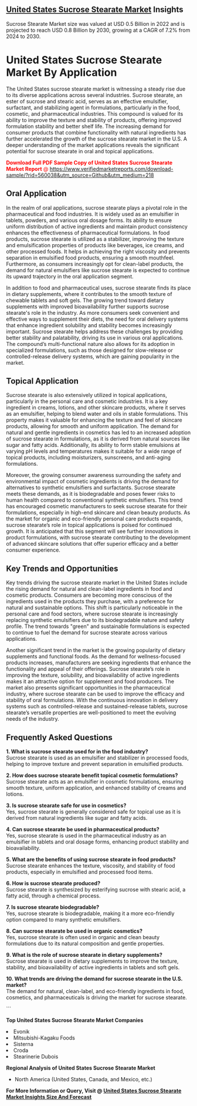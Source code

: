 <h2><a href="https://www.verifiedmarketreports.com/download-sample/?rid=560038&amp;utm_source=Github&amp;utm_medium=218" target="_blank">United States Sucrose Stearate Market</a> Insights</h2><p>Sucrose Stearate Market size was valued at USD 0.5 Billion in 2022 and is projected to reach USD 0.8 Billion by 2030, growing at a CAGR of 7.2% from 2024 to 2030.</p><p> <h1>United States Sucrose Stearate Market By Application</h1> <p>The United States sucrose stearate market is witnessing a steady rise due to its diverse applications across several industries. Sucrose stearate, an ester of sucrose and stearic acid, serves as an effective emulsifier, surfactant, and stabilizing agent in formulations, particularly in the food, cosmetic, and pharmaceutical industries. This compound is valued for its ability to improve the texture and stability of products, offering improved formulation stability and better shelf life. The increasing demand for consumer products that combine functionality with natural ingredients has further accelerated the growth of the sucrose stearate market in the U.S. A deeper understanding of the market applications reveals the significant potential for sucrose stearate in oral and topical applications. <p><p><span class=""><span style="color: #ff0000;"><strong>Download Full PDF Sample Copy of United States Sucrose Stearate Market Report</strong> @ </span><a href="https://www.verifiedmarketreports.com/download-sample/?rid=560038&amp;utm_source=Github&amp;utm_medium=218" target="_blank">https://www.verifiedmarketreports.com/download-sample/?rid=560038&amp;utm_source=Github&amp;utm_medium=218</a></span></p></p> <h2>Oral Application</h2> <p>In the realm of oral applications, sucrose stearate plays a pivotal role in the pharmaceutical and food industries. It is widely used as an emulsifier in tablets, powders, and various oral dosage forms. Its ability to ensure uniform distribution of active ingredients and maintain product consistency enhances the effectiveness of pharmaceutical formulations. In food products, sucrose stearate is utilized as a stabilizer, improving the texture and emulsification properties of products like beverages, ice creams, and other processed foods. It helps in achieving the right viscosity and prevents separation in emulsified food products, ensuring a smooth mouthfeel. Furthermore, as consumers increasingly opt for clean-label products, the demand for natural emulsifiers like sucrose stearate is expected to continue its upward trajectory in the oral application segment. <p>In addition to food and pharmaceutical uses, sucrose stearate finds its place in dietary supplements, where it contributes to the smooth texture of chewable tablets and soft gels. The growing trend toward dietary supplements with improved bioavailability further supports sucrose stearate's role in the industry. As more consumers seek convenient and effective ways to supplement their diets, the need for oral delivery systems that enhance ingredient solubility and stability becomes increasingly important. Sucrose stearate helps address these challenges by providing better stability and palatability, driving its use in various oral applications. The compound’s multi-functional nature also allows for its adoption in specialized formulations, such as those designed for slow-release or controlled-release delivery systems, which are gaining popularity in the market. </p> <h2>Topical Application</h2> <p>Sucrose stearate is also extensively utilized in topical applications, particularly in the personal care and cosmetic industries. It is a key ingredient in creams, lotions, and other skincare products, where it serves as an emulsifier, helping to blend water and oils in stable formulations. This property makes it valuable for enhancing the texture and feel of skincare products, allowing for smooth and uniform application. The demand for natural and gentle ingredients in cosmetics has led to an increased adoption of sucrose stearate in formulations, as it is derived from natural sources like sugar and fatty acids. Additionally, its ability to form stable emulsions at varying pH levels and temperatures makes it suitable for a wide range of topical products, including moisturizers, sunscreens, and anti-aging formulations. <p>Moreover, the growing consumer awareness surrounding the safety and environmental impact of cosmetic ingredients is driving the demand for alternatives to synthetic emulsifiers and surfactants. Sucrose stearate meets these demands, as it is biodegradable and poses fewer risks to human health compared to conventional synthetic emulsifiers. This trend has encouraged cosmetic manufacturers to seek sucrose stearate for their formulations, especially in high-end skincare and clean beauty products. As the market for organic and eco-friendly personal care products expands, sucrose stearate’s role in topical applications is poised for continued growth. It is anticipated that this segment will see further innovations in product formulations, with sucrose stearate contributing to the development of advanced skincare solutions that offer superior efficacy and a better consumer experience. </p> <h2>Key Trends and Opportunities</h2> <p>Key trends driving the sucrose stearate market in the United States include the rising demand for natural and clean-label ingredients in food and cosmetic products. Consumers are becoming more conscious of the ingredients used in the products they purchase, with a preference for natural and sustainable options. This shift is particularly noticeable in the personal care and food sectors, where sucrose stearate is increasingly replacing synthetic emulsifiers due to its biodegradable nature and safety profile. The trend towards "green" and sustainable formulations is expected to continue to fuel the demand for sucrose stearate across various applications. <p>Another significant trend in the market is the growing popularity of dietary supplements and functional foods. As the demand for wellness-focused products increases, manufacturers are seeking ingredients that enhance the functionality and appeal of their offerings. Sucrose stearate’s role in improving the texture, solubility, and bioavailability of active ingredients makes it an attractive option for supplement and food producers. The market also presents significant opportunities in the pharmaceutical industry, where sucrose stearate can be used to improve the efficacy and stability of oral formulations. With the continuous innovation in delivery systems such as controlled-release and sustained-release tablets, sucrose stearate’s versatile properties are well-positioned to meet the evolving needs of the industry. </p> <h2>Frequently Asked Questions</h2> <p><b>1. What is sucrose stearate used for in the food industry?</b><br> Sucrose stearate is used as an emulsifier and stabilizer in processed foods, helping to improve texture and prevent separation in emulsified products. </p> <p><b>2. How does sucrose stearate benefit topical cosmetic formulations?</b><br> Sucrose stearate acts as an emulsifier in cosmetic formulations, ensuring smooth texture, uniform application, and enhanced stability of creams and lotions. </p> <p><b>3. Is sucrose stearate safe for use in cosmetics?</b><br> Yes, sucrose stearate is generally considered safe for topical use as it is derived from natural ingredients like sugar and fatty acids. </p> <p><b>4. Can sucrose stearate be used in pharmaceutical products?</b><br> Yes, sucrose stearate is used in the pharmaceutical industry as an emulsifier in tablets and oral dosage forms, enhancing product stability and bioavailability. </p> <p><b>5. What are the benefits of using sucrose stearate in food products?</b><br> Sucrose stearate enhances the texture, viscosity, and stability of food products, especially in emulsified and processed food items. </p> <p><b>6. How is sucrose stearate produced?</b><br> Sucrose stearate is synthesized by esterifying sucrose with stearic acid, a fatty acid, through a chemical process. </p> <p><b>7. Is sucrose stearate biodegradable?</b><br> Yes, sucrose stearate is biodegradable, making it a more eco-friendly option compared to many synthetic emulsifiers. </p> <p><b>8. Can sucrose stearate be used in organic cosmetics?</b><br> Yes, sucrose stearate is often used in organic and clean beauty formulations due to its natural composition and gentle properties. </p> <p><b>9. What is the role of sucrose stearate in dietary supplements?</b><br> Sucrose stearate is used in dietary supplements to improve the texture, stability, and bioavailability of active ingredients in tablets and soft gels. </p> <p><b>10. What trends are driving the demand for sucrose stearate in the U.S. market?</b><br> The demand for natural, clean-label, and eco-friendly ingredients in food, cosmetics, and pharmaceuticals is driving the market for sucrose stearate. </p> ```</p><p><strong>Top United States Sucrose Stearate Market Companies</strong></p><div data-test-id=""><p><li>Evonik</li><li> Mitsubishi-Kagaku Foods</li><li> Sisterna</li><li> Croda</li><li> Stearinerie Dubois</li></p><div><strong>Regional Analysis of&nbsp;United States Sucrose Stearate Market</strong></div><ul><li dir="ltr"><p dir="ltr">North America&nbsp;(United States, Canada, and Mexico, etc.)</p></li></ul><p><strong>For More Information or Query, Visit @&nbsp;</strong><strong><a href="https://www.verifiedmarketreports.com/product/sucrose-stearate-market-size-and-forecast/?utm_source=Github&amp;utm_medium=218" target="_blank">United States Sucrose Stearate Market Insights Size And Forecast</a></strong></p></div>
